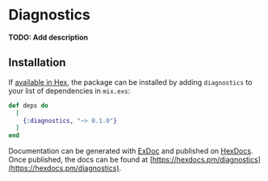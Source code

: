 # Diagnostics

**TODO: Add description**

## Installation

If [available in Hex](https://hex.pm/docs/publish), the package can be installed
by adding `diagnostics` to your list of dependencies in `mix.exs`:

```elixir
def deps do
  [
    {:diagnostics, "~> 0.1.0"}
  ]
end
```

Documentation can be generated with [ExDoc](https://github.com/elixir-lang/ex_doc)
and published on [HexDocs](https://hexdocs.pm). Once published, the docs can
be found at [https://hexdocs.pm/diagnostics](https://hexdocs.pm/diagnostics).

